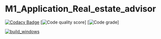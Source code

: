 # M1_Application_Real_estate_advisor
[![Codacy Badge](https://app.codacy.com/project/badge/Grade/24326ecff348401392c04a7858bcb1f0)](https://www.codacy.com/gh/swathikanumuri36/M1_Application_Real_estate_advisor/dashboard?utm_source=github.com&amp;utm_medium=referral&amp;utm_content=swathikanumuri36/M1_Application_Real_estate_advisor&amp;utm_campaign=Badge_Grade)
[![Code quality score](https://api.codiga.io/project/29816/score/svg)]
[![Code grade](https://api.codiga.io/project/29816/status/svg)]

[![build_windows](https://github.com/swathikanumuri36/M1_Application_Real_estate_advisor/actions/workflows/build_windows.yml/badge.svg)](https://github.com/swathikanumuri36/M1_Application_Real_estate_advisor/actions/workflows/build_windows.yml)
